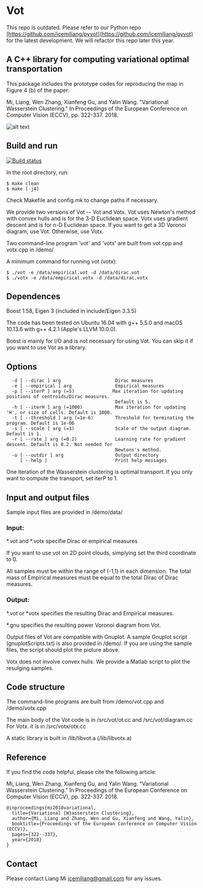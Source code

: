 # Vot

This repo is outdated. Please refer to our Python repo [https://github.com/icemiliang/pyvot](https://github.com/icemiliang/pyvot) for the latest development. We will refactor this repo later this year.

## A C++ library for computing variational optimal transportation

This package includes the prototype codes for reproducing the map in Figure 4 (b) of the paper:

Mi, Liang, Wen Zhang, Xianfeng Gu, and Yalin Wang. "Variational Wasserstein Clustering." In Proceedings of the European Conference on Computer Vision (ECCV), pp. 322-337. 2018.

![alt text](demo/sample.png?raw=true "Demo of Variational Wasserstein Clustering")

## Build and run

[![Build status](https://ci.appveyor.com/api/projects/status/7yw0ao44kfvjavfw?svg=true)](https://ci.appveyor.com/project/icemiliang/vot)

In the root directory, run:
```
$ make clean
$ make [-j4]
```

Check Makefile and config.mk to change paths if necessary.

We provide two versions of Vot -- Vot and Votx. Vot uses Newton's method with convex hulls and is for the 3-D Euclidean space. Votx uses gradient descent and is for n-D Euclidean space. If you want to get a 3D Voronoi diagram, use Vot. Otherwise, use Votx.

Two command-line program 'vot' and 'votx' are built from vot.cpp and votx.cpp in /demo/

A minimum command for running vot (votx):
```
$ ./vot -e /data/empirical.vot -d /data/dirac.vot
$ ./votx -e /data/empirical.votx -d /data/dirac.votx
```

## Dependences
Boost 1.58, Eigen 3 (included in include/Eigen 3.3.5)

The code has been tested on Ubuntu 16.04 with g++ 5.5.0 and macOS 10.13.6 with g++ 4.2.1 (Apple's LLVM 10.0.0).

Boost is mainly for I/O and is not necessary for using Vot. You can skip it if you want to use Vot as a library.

## Options
```
  -d [ --dirac ] arg                    Dirac measures
  -e [ --empirical ] arg                Empirical measures
  -p [ --iterP ] arg (=5)              Max iteration for updating positions of centroids/Dirac measures. 
                                        Default is 5.
  -h [ --iterH ] arg (=1000)            Max iteration for updating 'H', or size of cells. Default is 1000.
  -t [ --threshold ] arg (=1e-6)        Threshold for terminating the program. Default is 1e-06
  -s [ --scale ] arg (=1)               Scale of the output diagram. Default is 1.
  -r [ --rate ] arg (=0.2)              Learning rate for gradient descent. Default is 0.2. Not needed for
                                        Newtons's method.
  -o [ --outdir ] arg                   Output directory
     [ --help ]                         Print help messages
```

One iteration of the Wasserstein clustering is optimal transport. If you only want to compute the transport, set iterP to 1.

## Input and output files
Sample input files are provided in /demo/data/

### Input:
  *.vot and *.votx specifie Dirac or empirical measures

  If you want to use vot on 2D point clouds, simplying set the third coordinate to 0.

  All samples must be within the range of (-1,1) in each dimension. The total mass of Empirical measures must be equal to the total Dirac of Dirac measures.

### Output:

  *.vot or *votx specifies the resulting Dirac and Empirical measures.

  *.gnu specifies the resulting power Voronoi diagram from Vot.

  Output files of Vot are compatible with Gnuplot. A sample Gnuplot script (gnuplotScripts.txt) is also provided in /demo/. If you are using the sample files, the script should plot the picture above.

  Votx does not involve convex hulls. We provide a Matlab script to plot the resulging samples.

## Code structure
The command-line programs are built from /demo/vot.cpp and /demo/votx.cpp

The main body of the Vot code is in /src/vot/ot.cc and /src/vot/diagram.cc
For Votx. it is in /src/votx/otx.cc

A static library is built in /lib/libvot.a (/lib/libvotx.a)

## Reference
If you find the code helpful, please cite the following article:

Mi, Liang, Wen Zhang, Xianfeng Gu, and Yalin Wang. "Variational Wasserstein Clustering." In Proceedings of the European Conference on Computer Vision (ECCV), pp. 322-337. 2018.

```
@inproceedings{mi2018variational,
  title={Variational {W}asserstein Clustering},
  author={Mi, Liang and Zhang, Wen and Gu, Xianfeng and Wang, Yalin},
  booktitle={Proceedings of the European Conference on Computer Vision (ECCV)},
  pages={322--337},
  year={2018}
}
```

## Contact
Please contact Liang Mi icemiliang@gmail.com for any issues. 

